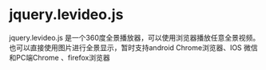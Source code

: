 # jquery.levideo.js
jquery.levideo.js 是一个360度全景播放器，可以使用浏览器播放任意全景视频。也可以直接使用图片进行全景显示，暂时支持android Chrome浏览器、IOS 微信和PC端Chrome 、firefox浏览器
